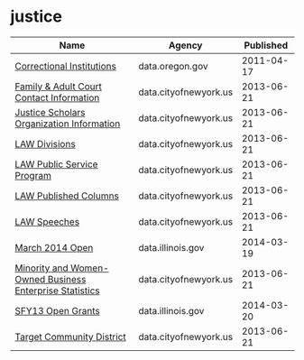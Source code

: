 # justice

Name | Agency | Published
---- | ---- | ---------
[Correctional Institutions](../datasets/fqhs-84r4.md) | data.oregon.gov | 2011-04-17
[Family & Adult Court Contact Information](../datasets/su6u-afcg.md) | data.cityofnewyork.us | 2013-06-21
[Justice Scholars Organization Information](../datasets/69w5-fdhb.md) | data.cityofnewyork.us | 2013-06-21
[LAW Divisions](../datasets/4se9-mk53.md) | data.cityofnewyork.us | 2013-06-21
[LAW Public Service Program](../datasets/yk6f-pa7p.md) | data.cityofnewyork.us | 2013-06-21
[LAW Published Columns](../datasets/d84z-5kap.md) | data.cityofnewyork.us | 2013-06-21
[LAW Speeches](../datasets/g7ir-4pf8.md) | data.cityofnewyork.us | 2013-06-21
[March 2014 Open](../datasets/8vxd-vi2h.md) | data.illinois.gov | 2014-03-19
[Minority and Women-Owned Business Enterprise Statistics](../datasets/svyi-maaj.md) | data.cityofnewyork.us | 2013-06-21
[SFY13 Open Grants](../datasets/scd6-haif.md) | data.illinois.gov | 2014-03-20
[Target Community District](../datasets/tngj-drbu.md) | data.cityofnewyork.us | 2013-06-21

